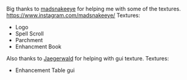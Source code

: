 
Big thanks to [madsnakeeye](https://www.instagram.com/madsnakeeye/) for helping me with some of the textures. https://www.instagram.com/madsnakeeye/
 Textures:
  - Logo
  - Spell Scroll
  - Parchment
  - Enhancment Book

Also thanks to [Jaegerwald](https://jaegerwald.carrd.co) for helping with gui texture.
 Textures:
  - Enhancement Table gui
